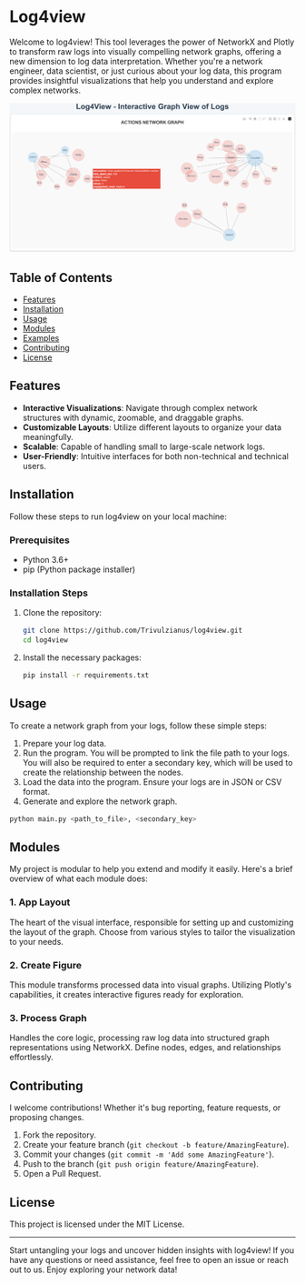# Log4view

Welcome to log4view! This tool leverages the power of NetworkX and Plotly to transform raw logs into visually compelling network graphs, offering a new dimension to log data interpretation. Whether you're a network engineer, data scientist, or just curious about your log data, this program provides insightful visualizations that help you understand and explore complex networks.

![Alt text](log4view.png)

## Table of Contents

- [Features](#features)
- [Installation](#installation)
- [Usage](#usage)
- [Modules](#modules)
- [Examples](#examples)
- [Contributing](#contributing)
- [License](#license)

## Features

- **Interactive Visualizations**: Navigate through complex network structures with dynamic, zoomable, and draggable graphs.
- **Customizable Layouts**: Utilize different layouts to organize your data meaningfully.
- **Scalable**: Capable of handling small to large-scale network logs.
- **User-Friendly**: Intuitive interfaces for both non-technical and technical users.

## Installation

Follow these steps to run log4view on your local machine:

### Prerequisites

- Python 3.6+
- pip (Python package installer)

### Installation Steps

1. Clone the repository:
    ```bash
    git clone https://github.com/Trivulzianus/log4view.git
    cd log4view
    ```

2. Install the necessary packages:
    ```bash
    pip install -r requirements.txt
    ```

## Usage

To create a network graph from your logs, follow these simple steps:

1. Prepare your log data.
2. Run the program. You will be prompted to link the file path to your logs. You will also be required to enter a secondary key, which will be used to create the relationship between the nodes.
3. Load the data into the program. Ensure your logs are in JSON or CSV format.
4. Generate and explore the network graph.

```bash
python main.py <path_to_file>, <secondary_key>
```

## Modules

My project is modular to help you extend and modify it easily. Here's a brief overview of what each module does:

### 1. App Layout

The heart of the visual interface, responsible for setting up and customizing the layout of the graph. Choose from various styles to tailor the visualization to your needs.

### 2. Create Figure

This module transforms processed data into visual graphs. Utilizing Plotly's capabilities, it creates interactive figures ready for exploration.

### 3. Process Graph

Handles the core logic, processing raw log data into structured graph representations using NetworkX. Define nodes, edges, and relationships effortlessly.

## Contributing

I welcome contributions! Whether it's bug reporting, feature requests, or proposing changes.

1. Fork the repository.
2. Create your feature branch (`git checkout -b feature/AmazingFeature`).
3. Commit your changes (`git commit -m 'Add some AmazingFeature'`).
4. Push to the branch (`git push origin feature/AmazingFeature`).
5. Open a Pull Request.

## License

This project is licensed under the MIT License.

---

Start untangling your logs and uncover hidden insights with log4view! If you have any questions or need assistance, feel free to open an issue or reach out to us. Enjoy exploring your network data!
